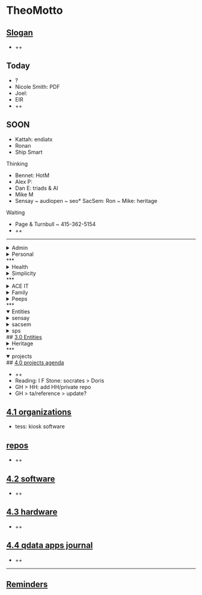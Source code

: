 # TheoMotto

## <a href="" onclick="parent.location.hash=&quot;https://api.github.com/repos/theo-armour/pages/contents/00-snippets/1-slogan-of-the-day.md&quot;">Slogan</a>

* ++

## Today

* ?
* Nicole Smith: PDF
* Joel:
* EIR
* ++

## SOON

* Kattah: endiatx
* Ronan
* Ship Smart

Thinking

* Bennet: HotM
* Alex P:&nbsp;
* Dan E: triads &amp; AI
* Mike M
* Sensay ~ audiopen ~ seo* SacSem: Ron ~ Mike: heritage

Waiting

* Page &amp; Turnbull ~&nbsp;415-362-5154
* ++

***

<details>
<summary>Admin</summary>
## <a href="" onclick="parent.location.hash=&quot;https://api.github.com/repos/theo-armour/agenda/contents/0-admin/0-admin-agenda.md&quot;">0 Admin Agenda</a>

* ?

*
<a href="" onclick="parent.location.hash=&quot;https://api.github.com/repos/theo-armour/agenda/contents/0-admin/will-trust/0-will-trust-agenda.md&quot;">0.1 will &amp; trust</a>
<a href="" onclick="parent.location.hash=&quot;https://api.github.com/repos/theo-armour/agenda/contents/0-admin/taxes/0-2024-taxes-agenda.md&quot;">0.1 2024 taxes</a>
</details>
<details>
<summary>Personal</summary>
## <a href="" onclick="parent.location.hash=&quot;https://api.github.com/repos/theo-armour/agenda/contents/0-admin-personal/0-admin-personal.md&quot;">0 Admin Personal</a>

* ?
* W:&nbsp;
* S: ?? ~ Chia seeds
* A:* John King ~ The Portal book

Waiting

* ++

<a href="" onclick="parent.location.hash=&quot;https://api.github.com/repos/theo-armour/agenda/contents/1-schedule-weekly.md&quot;">0.1-schedule-days-of-week</a>
<a href="" onclick="parent.location.hash=&quot;https://api.github.com/repos/theo-armour/agenda/contents/1-schedule-daily.md&quot;">0.1-schedule-daily</a>
<a href="" onclick="parent.location.hash=&quot;https://api.github.com/repos/theo-armour/agenda/contents/1-notes.md&quot;">0.1-notes</a>
</details>
***

<details>
<summary>Health</summary>
## <a href="" onclick="parent.location.hash=&quot;https://api.github.com/repos/theo-armour/agenda/contents/1-health/0-health-agenda.md&quot;">1.0 Health</a>

* Dr Yun
* Daniel B: arm joints + adafruit
* Ortho Institute
* Kattah: prep
* Kattah: GitHub suggestions
* Kattah: Endiatx
* Kattah: citrucel
* Health: meds list
* Daniel B: questions: any prep
* PT: "up with the good, down with the bad."&nbsp;
* UCSF &gt; Fassett: photo of volcano + recommendation for alternate ~ recommendation for AL visits
* Scapulas back and down 10 times - six sessions a day
* Calculate: calcium, protein and fiber in my diet

<a href="" onclick="parent.location.hash=&quot;https://api.github.com/repos/theo-armour/agenda/contents/1-health/dentistry.md&quot;">dentistry</a>
<a href="" onclick="parent.location.hash=&quot;https://api.github.com/repos/theo-armour/agenda/contents/1-health/dermatology.md&quot;">dermatology</a>
<a href="" onclick="parent.location.hash=&quot;https://api.github.com/repos/theo-armour/agenda/contents/1-health/gastroenterology.md&quot;">gastroenterology</a>
<a href="" onclick="parent.location.hash=&quot;https://api.github.com/repos/theo-armour/agenda/contents/1-health/ophthalmology.md&quot;">ophthalmology</a>
<a href="" onclick="parent.location.hash=&quot;https://api.github.com/repos/theo-armour/agenda/contents/1-health/2-pph.md&quot;">pph</a>
<a href="" onclick="parent.location.hash=&quot;https://api.github.com/repos/theo-armour/agenda/contents/1-health/1-health-history.md&quot;">1.1 Health History</a>
<a href="" onclick="parent.location.hash=&quot;https://api.github.com/repos/theo-armour/agenda/contents/1-health/1-health-insurance.md&quot;">1.1 Health Insurance</a>
<a href="" onclick="parent.location.hash=&quot;https://api.github.com/repos/theo-armour/agenda/contents/1-health/1-health-journal.md&quot;">1.1 Health Journal</a>
<a href="" onclick="parent.location.hash=&quot;https://api.github.com/repos/theo-armour/agenda/contents/1-health/1-health-providers.md&quot;">1.1 Health Providers</a>
<a href="" onclick="parent.location.hash=&quot;https://api.github.com/repos/theo-armour/agenda/contents/1-health/1-health-reference.md&quot;">1.1 Health Reference</a>
</details>
<details>
<summary>Simplicity</summary>
## <a href="" onclick="parent.location.hash=&quot;https://api.github.com/repos/theo-armour/agenda/contents/1-simplicity/0-simplicity-agenda.md&quot;">1 Simplicity</a>

* Bennet: looking for help
* NextDoor/Village: handyman
* Simplicity: shipping update: shipsmart + Enclosures
* Stout Books: books in boxes
* Books: scanned
* Claudia: <a href="https://www.shipsmart.com/shipping-art">https://www.shipsmart.com/shipping-art</a> ;&gt; looks good
* ShipSmart: Deborah
* Storage: rearrange for shipping + closing

<a href="" onclick="parent.location.hash=&quot;https://api.github.com/repos/theo-armour/agenda/contents/1-simplicity/archiving/0-archiving-agenda.md&quot;">1.1 Archiving</a>
<a href="" onclick="parent.location.hash=&quot;https://api.github.com/repos/theo-armour/agenda/contents/1-simplicity/claudia/0-archiving-agenda.md&quot;">1.2 Claudia</a>
</details>
***

<details>
<summary>ACE IT</summary>
## <a href="" onclick="parent.location.hash=&quot;https://api.github.com/repos/theo-armour/agenda/contents/2-ace-it/0-ace-it-agenda.md&quot;">2.0 ACE IT</a>

* Marie-so: wedding
* Eloise: Bee Memorial ~ Cynthia Chase visits
* ace-it+: exhibit report
* Film the corridor
* ++

## <a href="" onclick="parent.location.hash=&quot;https://api.github.com/repos/theo-armour/agenda/contents/2-ace-it/alix.md&quot;">Alix</a>

* ++

## <a href="" onclick="parent.location.hash=&quot;https://api.github.com/repos/theo-armour/agenda/contents/2-ace-it/cynthia.md&quot;">Cynthia</a>

## <a href="" onclick="parent.location.hash=&quot;https://api.github.com/repos/theo-armour/agenda/contents/2-ace-it/eloise.md&quot;">Eloise</a>

* ++

</details>
<details>
<summary>Family</summary>
## <a href="" onclick="parent.location.hash=&quot;https://api.github.com/repos/theo-armour/agenda/contents/2-family/0-family-agenda.md&quot;">2.0 Family</a>

</details>
<details>
<summary>Peeps</summary>
## <a href="" onclick="parent.location.hash=&quot;https://api.github.com/repos/theo-armour/agenda/contents/2-peeps/0-peeps-agenda.md&quot;">2.0 Peeps</a>

* 2am
* Ronan: PLE ~ endiatx ~ jason ~ intro text
* Mike Marean: zoom&nbsp;
* Ray Eisenberg
* Tim Child
* Christine&nbsp;<a href="https://www.freefuse.com/">https://www.freefuse.com/</a>
* Pam Choy ~ Niantic maps ~ sketchfab ~ Brilliant labs!!
* Ashley Emory
* Shammah: birthday
* Ronan
* Aaron
* Tom Magowan
* Santani
* Blick
* Manfred
* Visit the doyles with Jane

</details>
***

<details open="">
<summary>Entities</summary>
<details>
<summary>sensay</summary>

* Sensay: replica
* Sensay: Dan + Marco
* SenSay: Read Dan's book
* Sensay: Life Review

</details>
<details>
<summary>sacsem</summary>

* Sacsem: Dick news ~ Clay tapes
* SacSem: Download Dennis' CJ files
* SacSem: CC to three: cancel
* SacSem: Brian: Clay Jackson's recordings
* SacSem: Update Spotswood Template
* SacSem: email to post ~ mobile
* SacSem

</details>
<details>
<summary>sps </summary>

* sps:
* SPS: Randy
* Rob &amp; José: 3pm

</details>
## <a href="" onclick="parent.location.hash=&quot;https://api.github.com/repos/theo-armour/agenda/contents/3-0-entities/0-entities-agenda.md&quot;">3.0 Entities</a>

</details>
<details>
<summary>Heritage</summary>
<details>
<summary>Heritage Happenings</summary>
October&nbsp;September&nbsp;

* birthday list
* Men's group

September

* HH: Scams ~ EIR ~ Touchtown
* HH: Nienke + Fort Mason ~&nbsp;
* Mary Liz: Grassfed ~ India meal ~ 3rd Th ~ Bday ~ Dining ~&nbsp; sylvie ~ third Th ~ milkshake day ~
* Til: photo&nbsp;
* Hector: projects
* Marketing: Ads ~ links
* HH: Tucker ~ finish
* HH: Grassfed ~ Photo + Joe M: not last puppy?
* HH: Granucci + Mia ~ read some text
* Doris: Moghul
* Martha Nell: India
* Martha Nell Books:
* Patrick: Jokes
* Sheila: India
* Trish: ?

</details>
## Residents directory

* Happenings: Audio version
* Sarah Standing: hostel
* Bledsoe: Sage
* Patrick: Waymo

## Morgan Centenary

* jking@sfchronicle.com; Twitter: <a href="https://github.com/johnkingsfchron">@johnkingsfchron</a>
* MorCen: Masg to dirs: constituencies ~ funds ~ history&nbsp;
* MorCen: Tom Jones
* MorCen: 3D scan
* MorCen: roses PDF
* MorCen: Fundraisers
* Cindy + Michele
* Charlie-boy: holiday sign
* Morgan Centenary: Patti ~ Margaret Ja

## EIR

* Heritage: EIR Hearing 09/26
* Patrick &amp; Mary: EIR
* Randy: EIR strategy?

## <a href="" onclick="parent.location.hash=&quot;https://api.github.com/repos/theo-armour/agenda/contents/3-1-heritage/0-heritage-agenda.md&quot;">3.1 Heritage</a>

* ?
* Party for Marty
* Jon Casey Touchtown Czar?
* He martha ~ PPH?
* H &gt; Men's group: Lord's prayer
* Heritage: fill in medical form
* Dr Fassett: clinic
* Franklin Dentist + UCSF: dental clinic
* Randy Gridley: agenda: building ~ minutes non-disclosure ~ 100th anniversary
* Strategic Plan: Community organization alternative
* Surströmming party
* markdown-it: make it happen
* Mary: Type A ~ Appendix H provisions ~ copy me om message to Christine
* Mary: Type C: particulars
* Martha: Dermatology clinic ~ H Pharmacy ~ PPH ~ HH Advisory
* Fee schedule questions
* House Committee: Bledsoe

## Invoices

* ++

## Agenda

* What demos could I give? What do I want to show? What might people want to see?
* Patrick: Ange Appreciation documents
* AnneM: Evanston house in Birth of a Nation
* Sort Heritage files
* Joe Morris: Grass-fed beef for Heritage
* Ayon: residents folder OneDrive
* Cortez: lunch + interview
* HH Patti G: 4th floor screen isa JM?
* Christina: RC exec committee to be informed of RCFE statutes and obligations
* Xfinity: Demian: upload speeds
* Martha N: small charges
* Organist: evensong
* Emergency: 628 222-3097

<a href="" onclick="parent.location.hash=&quot;https://api.github.com/repos/theo-armour/agenda/contents/3-1-heritage/3-1-heritage-happenings/0-heritage-happenings-agenda.md&quot;">3.1.1 heritage happenings</a>
<a href="" onclick="parent.location.hash=&quot;https://api.github.com/repos/theo-armour/agenda/contents/3-1-heritage/3-2-activities/0-activities.md&quot;">3.1.2 activities</a>
<a href="" onclick="parent.location.hash=&quot;https://api.github.com/repos/theo-armour/agenda/contents/3-1-heritage/3-2-out-and-about/0-out-and-about.md&quot;">3.1.2 out and about</a>
<a href="" onclick="parent.location.hash=&quot;https://api.github.com/repos/theo-armour/agenda/contents/3-1-heritage/3-2-services/0-services.md&quot;">3.1.2 services</a>
<a href="" onclick="parent.location.hash=&quot;https://api.github.com/repos/theo-armour/agenda/contents/3-1-heritage/3-2-wellness/0-wellness.md&quot;">3.1.2 wellness</a>
<a href="" onclick="parent.location.hash=&quot;https://api.github.com/repos/theo-armour/agenda/contents/3-1-heritage/3-3-residents/0-residents.md&quot;">3.1.3 residents</a>
<a href="" onclick="parent.location.hash=&quot;https://api.github.com/repos/theo-armour/agenda/contents/3-1-heritage/3-4-residents-council/1-residents-council.md&quot;">3.1.4 residents council</a>
<a href="" onclick="parent.location.hash=&quot;https://api.github.com/repos/theo-armour/agenda/contents/3-1-heritage/3-5-staff/1-staff.md&quot;">3.1.5 staff</a>
<a href="" onclick="parent.location.hash=&quot;https://api.github.com/repos/theo-armour/agenda/contents/3-1-heritage/3-5-townhall/0-townhall.md&quot;">3.1.5 townhall</a>
</details>
***

<details open="">
<summary>projects</summary>
## <a href="" onclick="parent.location.hash=&quot;https://api.github.com/repos/theo-armour/agenda/contents/4-0-projects/0-projects-agenda.md&quot;">4.0 projects agenda</a>

* ++
* Reading: I F Stone: socrates &gt; Doris
* GH &gt; HH: add HH/private repo
* GH &gt; ta/reference &gt; update?

## <a href="" onclick="parent.location.hash=&quot;https://api.github.com/repos/theo-armour/agenda/contents/4-1-organizations-repos/0-organizations-repos.md&quot;">4.1 organizations</a>

* tess: kiosk software

## <a href="" onclick="parent.location.hash=&quot;https://api.github.com/repos/theo-armour/agenda/contents/4-1-organizations-repos/0-organizations-repos.md&quot;">repos</a>

* ++

## <a href="" onclick="parent.location.hash=&quot;https://api.github.com/repos/theo-armour/agenda/contents/4-2-software/0-software-agenda.md&quot;">4.2 software</a>

* ++

## <a href="" onclick="parent.location.hash=&quot;https://api.github.com/repos/theo-armour/agenda/contents/4-3-hardware/0-hardware-agenda.md&quot;">4.3 hardware</a>

* ++

## <a href="" onclick="parent.location.hash=&quot;https://api.github.com/repos/theo-armour/agenda/contents/4-4-qdata-apps-journal/0-qdata.md&quot;">4.4 qdata apps journal</a>

* ++

***

## <a href="" onclick="parent.location.hash=&quot;https://api.github.com/repos/theo-armour/agenda/contents/0-reminders.md&quot;">Reminders</a>

</details>